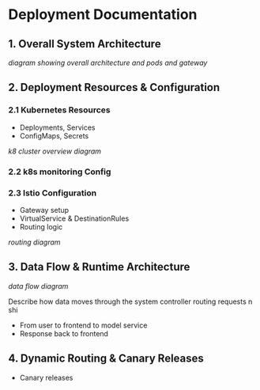 # Deployment Documentation   

## 1. Overall System Architecture
_diagram showing overall architecture and pods and gateway_

## 2. Deployment Resources & Configuration

### 2.1 Kubernetes Resources
- Deployments, Services
- ConfigMaps, Secrets

_k8 cluster overview diagram_

### 2.2 k8s monitoring Config

### 2.3 Istio Configuration
- Gateway setup
- VirtualService & DestinationRules
- Routing logic

_routing diagram_

## 3. Data Flow & Runtime Architecture

_data flow diagram_

Describe how data moves through the system
controller routing requests n shi
- From user to frontend to model service
- Response back to frontend

## 4. Dynamic Routing & Canary Releases

- Canary releases

